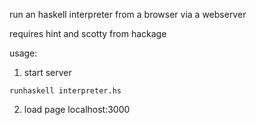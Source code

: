 
run an haskell interpreter from a browser via a webserver

requires hint and scotty from hackage

usage:

1. start server

```
runhaskell interpreter.hs
```

2. load page localhost:3000

